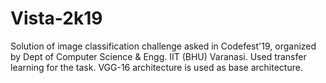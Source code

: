 # Vista-2k19
Solution of image classification challenge asked in Codefest'19, organized by Dept of Computer Science & Engg. IIT (BHU) Varanasi.
Used transfer learning for the task.
VGG-16 architecture is used as base architecture.
